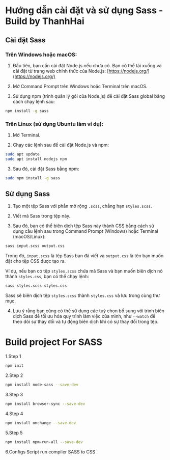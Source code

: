 # Hướng dẫn cài đặt và sử dụng Sass - Build by ThanhHai

## Cài đặt Sass

### Trên Windows hoặc macOS:

1. Đầu tiên, bạn cần cài đặt Node.js nếu chưa có. Bạn có thể tải xuống và cài đặt từ trang web chính thức của Node.js: [https://nodejs.org/](https://nodejs.org/)

2. Mở Command Prompt trên Windows hoặc Terminal trên macOS.

3. Sử dụng npm (trình quản lý gói của Node.js) để cài đặt Sass global bằng cách chạy lệnh sau:

```bash
npm install -g sass
```

### Trên Linux (sử dụng Ubuntu làm ví dụ):

1. Mở Terminal.

2. Chạy các lệnh sau để cài đặt Node.js và npm:

```bash
sudo apt update
sudo apt install nodejs npm
```

3. Sau đó, cài đặt Sass bằng npm:

```bash
sudo npm install -g sass
```

## Sử dụng Sass

1. Tạo một tệp Sass với phần mở rộng `.scss`, chẳng hạn `styles.scss`.

2. Viết mã Sass trong tệp này.

3. Sau đó, bạn có thể biên dịch tệp Sass này thành CSS bằng cách sử dụng câu lệnh sau trong Command Prompt (Windows) hoặc Terminal (macOS/Linux):

```bash
sass input.scss output.css
```

Trong đó, `input.scss` là tệp Sass bạn đã viết và `output.css` là tên bạn muốn đặt cho tệp CSS được tạo ra.

Ví dụ, nếu bạn có tệp `styles.scss` chứa mã Sass và bạn muốn biên dịch nó thành `styles.css`, bạn có thể chạy lệnh:

```bash
sass styles.scss styles.css
```

Sass sẽ biên dịch tệp `styles.scss` thành `styles.css` và lưu trong cùng thư mục.

4. Lưu ý rằng bạn cũng có thể sử dụng các tuỳ chọn bổ sung với trình biên dịch Sass để tối ưu hóa quy trình làm việc của mình, như `--watch` để theo dõi sự thay đổi và tự động biên dịch khi có sự thay đổi trong tệp.

# Build project For SASS

1.Step 1

```bash
npm init
```

2.Step 2

```bash
npm install node-sass --save-dev
```

3.Step 3

```bash
npm install browser-sync --save-dev
```

4.Step 4

```bash
npm install onchange --save-dev
```

5.Step 5

```bash
npm install npm-run-all --save-dev
```

6.Configs Script run compiler SASS to CSS
